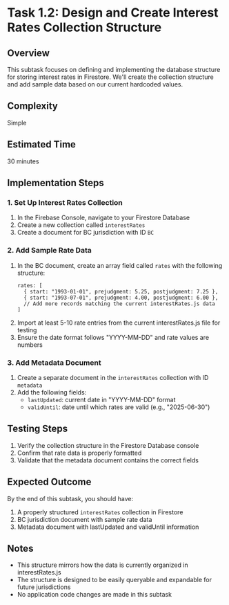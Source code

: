 # Task 1.2: Design and Create Interest Rates Collection Structure

## Overview
This subtask focuses on defining and implementing the database structure for storing interest rates in Firestore. We'll create the collection structure and add sample data based on our current hardcoded values.

## Complexity
Simple

## Estimated Time
30 minutes

## Implementation Steps

### 1. Set Up Interest Rates Collection
1. In the Firebase Console, navigate to your Firestore Database
2. Create a new collection called `interestRates`
3. Create a document for BC jurisdiction with ID `BC`

### 2. Add Sample Rate Data
1. In the BC document, create an array field called `rates` with the following structure:
   ```
   rates: [
     { start: "1993-01-01", prejudgment: 5.25, postjudgment: 7.25 },
     { start: "1993-07-01", prejudgment: 4.00, postjudgment: 6.00 },
     // Add more records matching the current interestRates.js data
   ]
   ```
2. Import at least 5-10 rate entries from the current interestRates.js file for testing
3. Ensure the date format follows "YYYY-MM-DD" and rate values are numbers

### 3. Add Metadata Document
1. Create a separate document in the `interestRates` collection with ID `metadata`
2. Add the following fields:
   - `lastUpdated`: current date in "YYYY-MM-DD" format
   - `validUntil`: date until which rates are valid (e.g., "2025-06-30")

## Testing Steps
1. Verify the collection structure in the Firestore Database console
2. Confirm that rate data is properly formatted
3. Validate that the metadata document contains the correct fields

## Expected Outcome
By the end of this subtask, you should have:
1. A properly structured `interestRates` collection in Firestore
2. BC jurisdiction document with sample rate data
3. Metadata document with lastUpdated and validUntil information

## Notes
- This structure mirrors how the data is currently organized in interestRates.js
- The structure is designed to be easily queryable and expandable for future jurisdictions
- No application code changes are made in this subtask
